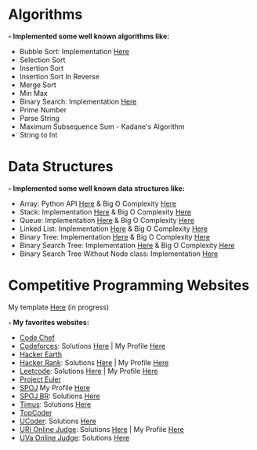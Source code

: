 # Algorithms

**- Implemented some well known algorithms like:**

- Bubble Sort: Implementation [Here](https://github.com/LeandroTk/algorithms/blob/master/computer_science/algorithms/sorting/bubble_sort/bubble_sort.py)
- Selection Sort
- Insertion Sort
- Insertion Sort In Reverse
- Merge Sort
- Min Max
- Binary Search: Implementation [Here](https://github.com/LeandroTk/algorithms/blob/master/computer_science/algorithms/search/binary_search.py)
- Prime Number
- Parse String
- Maximum Subsequence Sum - Kadane's Algorithm
- String to Int

# Data Structures

**- Implemented some well known data structures like:**

- Array: Python API [Here](https://github.com/LeandroTk/algorithms/blob/master/computer_science/data_structures/array/list.py) & Big O Complexity [Here](https://github.com/LeandroTk/algorithms/blob/master/computer_science/data_structures/array/big_o.py)
- Stack: Implementation [Here](https://github.com/LeandroTk/algorithms/blob/master/computer_science/data_structures/stack/stack.py) & Big O Complexity [Here](https://github.com/LeandroTk/algorithms/blob/master/computer_science/data_structures/stack/big_o.py)
- Queue: Implementation [Here](https://github.com/LeandroTk/algorithms/blob/master/computer_science/data_structures/queue/queue.py) & Big O Complexity [Here](https://github.com/LeandroTk/algorithms/blob/master/computer_science/data_structures/queue/big_o.py)
- Linked List: Implementation [Here](https://github.com/LeandroTk/algorithms/blob/master/computer_science/data_structures/linked_list/linked_list.py) & Big O Complexity [Here](https://github.com/LeandroTk/algorithms/blob/master/computer_science/data_structures/linked_list/big_o.py)
- Binary Tree: Implementation [Here](https://github.com/LeandroTk/algorithms/blob/master/computer_science/data_structures/binary_tree/binary_tree.py) & Big O Complexity [Here](https://github.com/LeandroTk/algorithms/blob/master/computer_science/data_structures/binary_tree/big_o.py)
- Binary Search Tree: Implementation [Here](https://github.com/LeandroTk/algorithms/blob/master/computer_science/data_structures/binary_search_tree/binary_search_tree.py) & Big O Complexity [Here](https://github.com/LeandroTk/algorithms/blob/master/computer_science/data_structures/binary_search_tree/big_o.py)
- Binary Search Tree Without Node class: Implementation [Here](https://github.com/LeandroTk/algorithms/blob/master/computer_science/data_structures/binary_search_tree_without_node/binary_search_tree.py)

# Competitive Programming Websites

My template [Here](https://github.com/LeandroTk/algorithms/blob/master/competitive_programming/template.cpp) (in progress)

**- My favorites websites:**

- [Code Chef](https://www.codechef.com/)
- [Codeforces](http://codeforces.com): Solutions [Here](https://github.com/LeandroTk/algorithms/tree/master/competitive_programming/programming_contests/codeforces/div2) | My Profile [Here](http://codeforces.com/profile/leandrotk)
- [Hacker Earth](https://www.hackerearth.com/)
- [Hacker Rank](https://www.hackerrank.com/): Solutions [Here](https://github.com/LeandroTk/algorithms/tree/master/competitive_programming/programming_contests/hacker_rank) | My Profile [Here](https://www.hackerrank.com/LeandroTk)
- [Leetcode](https://leetcode.com): Solutions [Here](https://github.com/LeandroTk/algorithms/tree/master/interview_training/leetcode) | My Profile [Here](https://leetcode.com/leandrotk/)
- [Project Euler](https://projecteuler.net/)
- [SPOJ](https://www.spoj.com/) My Profile [Here](http://www.spoj.com/users/leandrotk/)
- [SPOJ BR](https://br.spoj.com/): Solutions [Here](https://github.com/LeandroTk/algorithms/tree/master/competitive_programming/programming_contests/spoj_br)
- [Timus](https://acm.timus.ru/): Solutions [Here](https://github.com/LeandroTk/algorithms/tree/master/competitive_programming/programming_contests/timus)
- [TopCoder](https://www.topcoder.com/)
- [UCoder](https://ucoder.com.br/): Solutions [Here](https://github.com/LeandroTk/algorithms/tree/master/competitive_programming/programming_contests/ucoder)
- [URI Online Judge](https://urionlinejudge.com.br): Solutions [Here](https://github.com/LeandroTk/algorithms/tree/master/competitive_programming/programming_contests/uri) | My Profile [Here](https://www.urionlinejudge.com.br/judge/en/profile/64046)
- [UVa Online Judge](https://uva.onlinejudge.org/): Solutions [Here](https://github.com/LeandroTk/algorithms/tree/master/competitive_programming/programming_contests/uva)
